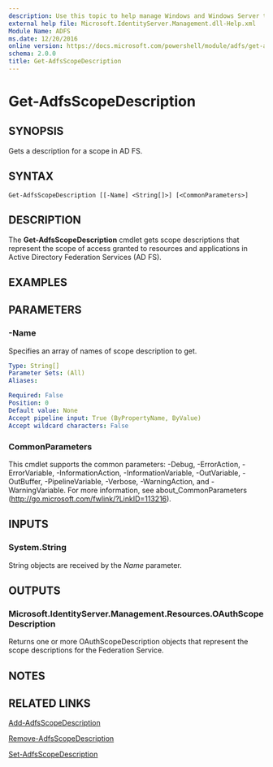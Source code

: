 ```yaml
---
description: Use this topic to help manage Windows and Windows Server technologies with Windows PowerShell.
external help file: Microsoft.IdentityServer.Management.dll-Help.xml
Module Name: ADFS
ms.date: 12/20/2016
online version: https://docs.microsoft.com/powershell/module/adfs/get-adfsscopedescription?view=windowsserver2022-ps&wt.mc_id=ps-gethelp
schema: 2.0.0
title: Get-AdfsScopeDescription
---
```


# Get-AdfsScopeDescription

## SYNOPSIS
Gets a description for a scope in AD FS.

## SYNTAX

```
Get-AdfsScopeDescription [[-Name] <String[]>] [<CommonParameters>]
```

## DESCRIPTION
The **Get-AdfsScopeDescription** cmdlet gets scope descriptions that represent the scope of access granted to resources and applications in Active Directory Federation Services (AD FS).

## EXAMPLES

## PARAMETERS

### -Name
Specifies an array of names of scope description to get.

```yaml
Type: String[]
Parameter Sets: (All)
Aliases: 

Required: False
Position: 0
Default value: None
Accept pipeline input: True (ByPropertyName, ByValue)
Accept wildcard characters: False
```

### CommonParameters
This cmdlet supports the common parameters: -Debug, -ErrorAction, -ErrorVariable, -InformationAction, -InformationVariable, -OutVariable, -OutBuffer, -PipelineVariable, -Verbose, -WarningAction, and -WarningVariable. For more information, see about_CommonParameters (http://go.microsoft.com/fwlink/?LinkID=113216).

## INPUTS

### System.String

String objects are received by the *Name* parameter.

## OUTPUTS

### Microsoft.IdentityServer.Management.Resources.OAuthScopeDescription

Returns one or more OAuthScopeDescription objects that represent the scope descriptions for the Federation Service.

## NOTES

## RELATED LINKS

[Add-AdfsScopeDescription](./Add-AdfsScopeDescription.md)

[Remove-AdfsScopeDescription](./Remove-AdfsScopeDescription.md)

[Set-AdfsScopeDescription](./Set-AdfsScopeDescription.md)

